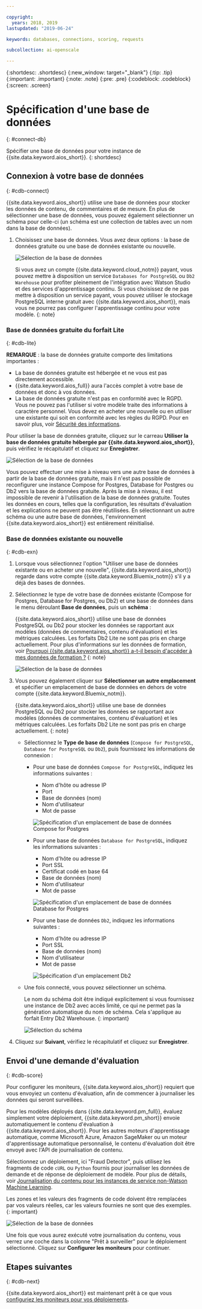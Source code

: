 ```yaml
---

copyright:
  years: 2018, 2019
lastupdated: "2019-06-24"

keywords: databases, connections, scoring, requests

subcollection: ai-openscale

---
```


{:shortdesc: .shortdesc}
{:new_window: target="_blank"}
{:tip: .tip}
{:important: .important}
{:note: .note}
{:pre: .pre}
{:codeblock: .codeblock}
{:screen: .screen}

# Spécification d'une base de données
{: #connect-db}

Spécifier une base de données pour votre instance de {{site.data.keyword.aios_short}}.
{: shortdesc}

## Connexion à votre base de données
{: #cdb-connect}

{{site.data.keyword.aios_short}} utilise une base de données pour stocker les données de contenu, de commentaires et de mesure. En plus de sélectionner une base de données, vous pouvez également sélectionner un schéma pour celle-ci
(un schéma est une collection de tables avec un nom dans la base de données).

1.  Choisissez une base de données. Vous avez deux options : la base de données gratuite ou une base de données existante ou nouvelle.

    ![Sélection de la base de données](images/gs-config-database.png)

    Si vous avez un compte {{site.data.keyword.cloud_notm}} payant,
vous pouvez mettre à disposition un service `Databases for PostgreSQL` ou `Db2 Warehouse`
pour profiter pleinement de l'intégration avec Watson Studio et des services d'apprentissage continu. Si vous choisissez de ne pas mettre à disposition un service payant,
vous pouvez utiliser le stockage PostgreSQL interne gratuit
avec {{site.data.keyword.aios_short}}, mais vous ne pourrez pas configurer l'apprentissage continu pour votre modèle.
    {: note}

### Base de données gratuite du forfait Lite
{: #cdb-lite}

**REMARQUE** : la base de données gratuite comporte des limitations importantes :

- La base de données gratuite est hébergée et ne vous est pas directement accessible.
- {{site.data.keyword.aios_full}} aura l'accès complet à votre base de données et donc à vos données.
- La base de données gratuite n'est pas en conformité avec le RGPD. Vous ne pouvez pas l'utiliser si votre modèle traite des informations à caractère personnel. Vous devez en acheter une nouvelle ou en utiliser une existante qui soit en conformité avec les règles du RGPD. Pour en savoir plus, voir [Sécurité des informations](/docs/services/ai-openscale?topic=ai-openscale-is-ov).

Pour utiliser la base de données gratuite, cliquez sur le carreau **Utiliser la base de données gratuite hébergée par {{site.data.keyword.aios_short}}**, puis vérifiez le récapitulatif et cliquez sur **Enregistrer**.

  ![Sélection de la base de données](images/gs-config-database2.png)
  
Vous pouvez effectuer une mise à niveau vers une autre base de données à partir de la base de données gratuite, mais il n'est pas possible de reconfigurer une instance Compose for Postgres, Database for Postgres ou Db2 vers la base de données gratuite. Après la mise à niveau, il est impossible de revenir à l'utilisation de la base de données gratuite. Toutes les données en cours, telles que la configuration, les résultats d'évaluation et les explications ne peuvent pas être réutilisées. En sélectionnant un autre schéma ou une autre base de données, l'environnement {{site.data.keyword.aios_short}} est entièrement réinitialisé.



### Base de données existante ou nouvelle
{: #cdb-exn}

1.  Lorsque vous sélectionnez l'option "Utiliser une base de données existante ou en acheter une nouvelle",
{{site.data.keyword.aios_short}} regarde dans votre compte {{site.data.keyword.Bluemix_notm}} s'il y a déjà des bases de données.

1.  Sélectionnez le type de votre base de données existante (Compose for Postgres, Database for Postgres, ou Db2)
et une base de données dans le menu déroulant **Base de données**, puis un **schéma** :

    {{site.data.keyword.aios_short}} utilise une base de données PostgreSQL ou Db2 pour stocker
les données se rapportant aux modèles (données de commentaires, contenu d'évaluation) et les métriques calculées. Les forfaits Db2 Lite ne sont pas pris en charge actuellement. Pour plus d'informations sur les données de formation, voir [Pourquoi {{site.data.keyword.aios_short}} a-t-il besoin d'accéder à mes données de formation ?](/docs/services/ai-openscale?topic=ai-openscale-trainingdata#trainingdata)
    {: note}

    ![Sélection de la base de données](images/gs-config-database3.png)

1.  Vous pouvez également cliquer sur **Sélectionner un autre emplacement**
et spécifier un emplacement de base de données en dehors de votre compte {{site.data.keyword.Bluemix_notm}}.

    {{site.data.keyword.aios_short}} utilise une base de données PostgreSQL ou Db2 pour stocker
les données se rapportant aux modèles (données de commentaires, contenu d'évaluation) et les métriques calculées. Les forfaits Db2 Lite ne sont pas pris en charge actuellement.
    {: note}

    - Sélectionnez le **Type de base de données**
(`Compose for PostgreSQL`, `Database for PostgreSQL` ou `Db2`),
puis fournissez les informations de connexion :

        - Pour une base de données `Compose for PostgreSQL`, indiquez les informations suivantes :

            - Nom d'hôte ou adresse IP
            - Port
            - Base de données (nom)
            - Nom d'utilisateur
            - Mot de passe

            ![Spécification d'un emplacement de base de données Compose for Postgres](images/db-config-cpostgres.png)

        - Pour une base de données `Database for PostgreSQL`, indiquez les informations suivantes :

            - Nom d'hôte ou adresse IP
            - Port SSL
            - Certificat codé en base 64
            - Base de données (nom)
            - Nom d'utilisateur
            - Mot de passe

            ![Spécification d'un emplacement de base de données Database for Postgres](images/db-config-dpostgres.png)

        - Pour une base de données `Db2`, indiquez les informations suivantes :

            - Nom d'hôte ou adresse IP
            - Port SSL
            - Base de données (nom)
            - Nom d'utilisateur
            - Mot de passe

            ![Spécification d'un emplacement Db2](images/db-config-db2.png)

    - Une fois connecté, vous pouvez sélectionner un schéma.

      Le nom du schéma doit être indiqué explicitement si vous fournissez une instance de Db2 avec accès limité, ce qui ne permet pas la génération automatique du nom de schéma. Cela s'applique au forfait Entry Db2 Warehouse.
      {: important}

      ![Sélection du schéma](images/gs-config-database5.png)

1.  Cliquez sur **Suivant**, vérifiez le récapitulatif et cliquez sur **Enregistrer**.

## Envoi d'une demande d'évaluation
{: #cdb-score}

Pour configurer les moniteurs, {{site.data.keyword.aios_short}} requiert que vous envoyiez un contenu d'évaluation,
afin de commencer à journaliser les données qui seront surveillées.

Pour les modèles déployés dans {{site.data.keyword.pm_full}}, évaluez simplement votre déploiement,
{{site.data.keyword.pm_short}} envoie automatiquement le contenu d'évaluation à {{site.data.keyword.aios_short}}.
Pour les autres moteurs d'apprentissage automatique, comme Microsoft Azure, Amazon SageMaker ou un moteur d'apprentissage automatique personnalisé,
le contenu d'évaluation doit être envoyé avec l'API de journalisation de contenu.

Sélectionnez un déploiement, ici "Fraud Detector", puis utilisez les fragments de code `cURL` ou `Python` fournis
pour journaliser les données de demande et de réponse de déploiement de modèle. Pour plus de détails, voir [Journalisation du contenu pour les instances de service non-Watson Machine Learning](/docs/services/ai-openscale?topic=ai-openscale-cml-connect).

Les zones et les valeurs des fragments de code doivent être remplacées par vos valeurs réelles, car les valeurs fournies ne sont que des exemples.
{: important}

![Sélection de la base de données](images/config-send-scoring.png)

Une fois que vous aurez exécuté votre journalisation du contenu, vous verrez une coche dans la colonne "Prêt à surveiller" pour le déploiement sélectionné. Cliquez sur **Configurer les moniteurs** pour continuer.

## Etapes suivantes
{: #cdb-next}

{{site.data.keyword.aios_short}} est maintenant prêt
à ce que vous [configuriez les moniteurs pour vos déploiements](/docs/services/ai-openscale?topic=ai-openscale-mo-config).
